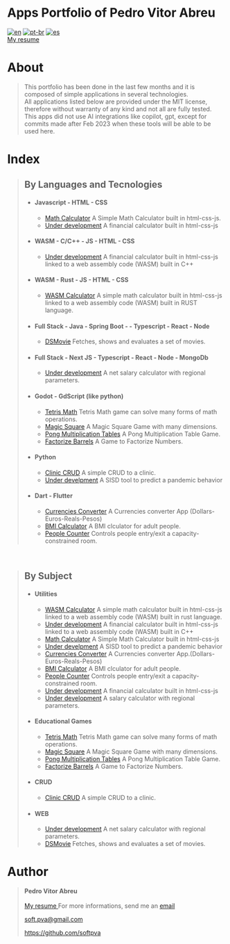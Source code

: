 # **Apps Portfolio of Pedro Vitor Abreu** 
[![en](https://img.shields.io/badge/lang-en-red.svg)](./README.md)
[![pt-br](https://img.shields.io/badge/lang-pt--br-green.svg)](./README.pt-br.md)
[![es](https://img.shields.io/badge/lang-es-yellow.svg)](./README.es.md)  
[My resume ](https://github.com/softpva/softpva/blob/main/curriculum.md)
  

# About  
> This portfolio has been done in the last few months and it is composed of simple applications in several technologies.  
> All applications listed below are provided under the MIT license, therefore without warranty of any kind and not all are fully tested.  
> This apps did not use AI integrations like copilot, gpt, except for commits made after Feb 2023 when these tools will be able to be used here.  
 

# Index
> ## **By Languages and Tecnologies**
> * #### Javascript - HTML - CSS
>   * [Math Calculator](https://github.com/softpva/calculator) A Simple Math Calculator built in html-css-js.
>   * [Under development](https://github.com/softpva/financialJsCalculator) A financial calculator built in html-css-js
> * #### WASM - C/C++ - JS - HTML - CSS
>   * [Under development](https://github.com/softpva/financial_calculator) A financial calculator built in html-css-js linked to a web assembly code (WASM) built in C++
> * #### WASM - Rust - JS - HTML - CSS
>   * [WASM Calculator](https://github.com/softpva/wasm_calculator) A simple math calculator built in html-css-js linked to a web assembly code (WASM) built in RUST language.
> * #### Full Stack - Java - Spring Boot - - Typescript - React - Node
>   * [DSMovie](https://github.com/softpva/dsmovie) Fetches, shows and evaluates a set of movies.
> * #### Full Stack - Next JS - Typescript - React - Node - MongoDb
>   * [Under development](https://github.com/softpva/net_salary) A net salary calculator with regional parameters.
> * #### Godot - GdScript (like python)  
>   * [Tetris Math](https://github.com/softpva/tetrisMath) Tetris Math game can solve many forms of math operations.
>   * [Magic Square](https://github.com/softpva/magicSquare) A Magic Square Game with many dimensions.
>   * [Pong Multiplication Tables](https://github.com/softpva/pongMultiplicationTable) A Pong Multiplication Table Game.
>   * [Factorize Barrels](https://github.com/softpva/factorizeBarrels) A Game to Factorize Numbers.
> * #### Python
>   * [Clinic CRUD](https://github.com/softpva/clinic) A simple CRUD to a clinic.
>   * [Under develpment](https://github.com/softpva/pandemic_forecast) A SISD tool to predict a pandemic behavior
> * #### Dart - Flutter
>   * [Currencies Converter](https://github.com/softpva/currencies_converter) A Currencies converter App (Dollars-Euros-Reals-Pesos)
>   * [BMI Calculator](https://github.com/softpva/bmi_calculator) A BMI clculator for adult people.
>   * [People Counter](https://github.com/softpva/people_counter) Controls people entry/exit a capacity-constrained room.

<br/>

> ## **By Subject**
> * #### Utilities
>   * [WASM Calculator](https://github.com/softpva/wasm_calculator) A simple math calculator built in html-css-js linked to a web assembly code (WASM) built in rust language.
>   * [Under development](https://github.com/softpva/financial_calculator) A financial calculator built in html-css-js linked to a web assembly code (WASM) built in C++
>   * [Math Calculator](https://github.com/softpva/calculator) A Simple Math Calculator built in html-css-js
>   * [Under develpment](https://github.com/softpva/pandemic_forecast) A SISD tool to predict a pandemic behavior
>   * [Currencies Converter](https://github.com/softpva/currencies_converter) A Currencies converter App.(Dollars-Euros-Reals-Pesos)
>   * [BMI Calculator](https://github.com/softpva/bmi_calculator) A BMI clculator for adult people.
>   * [People Counter](https://github.com/softpva/people_counter) Controls people entry/exit a capacity-constrained room.
>   * [Under development](https://github.com/softpva/financialJsCalculator) A financial calculator built in html-css-js
>   * [Under development]() A salary calculator with regional parameters.
> * #### Educational Games
>   * [Tetris Math](https://github.com/softpva/tetrisMath) Tetris Math game can solve many forms of math operations.
>   * [Magic Square](https://github.com/softpva/magicSquare) A Magic Square Game with many dimensions.
>   * [Pong Multiplication Tables](https://github.com/softpva/pongMultiplicationTable) A Pong Multiplication Table Game.
>   * [Factorize Barrels](https://github.com/softpva/factorizeBarrels) A Game to Factorize Numbers.
> * #### CRUD
>   * [Clinic CRUD](https://github.com/softpva/clinic) A simple CRUD to a clinic.
> * #### WEB
>   * [Under development](https://github.com/softpva/net_salary) A net salary calculator with regional parameters.
>   * [DSMovie](https://github.com/softpva/dsmovie) Fetches, shows and evaluates a set of movies.



# Author
> **Pedro Vitor Abreu**
> <br/>  
> [My resume ](https://github.com/softpva/softpva/blob/main/curriculum.md)
> For more informations, send me an [email](mailto:soft.pva@gmail.com)
>
> <soft.pva@gmail.com>
>
> <https://github.com/softpva>
>






